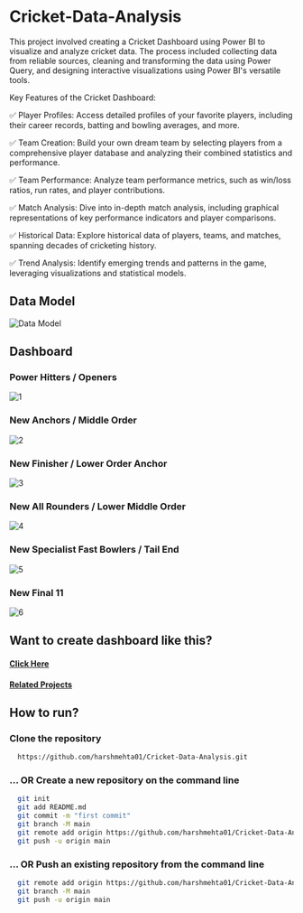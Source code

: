 # Cricket-Data-Analysis
This project involved creating a Cricket Dashboard using Power BI to visualize and analyze cricket data. The process included collecting data from reliable sources, cleaning and transforming the data using Power Query, and designing interactive visualizations using Power BI's versatile tools.

Key Features of the Cricket Dashboard:

✅ Player Profiles: Access detailed profiles of your favorite players, including their career records, batting and bowling averages, and more.

✅ Team Creation: Build your own dream team by selecting players from a comprehensive player database and analyzing their combined statistics and performance.

✅ Team Performance: Analyze team performance metrics, such as win/loss ratios, run rates, and player contributions.

✅ Match Analysis: Dive into in-depth match analysis, including graphical representations of key performance indicators and player comparisons.

✅ Historical Data: Explore historical data of players, teams, and matches, spanning decades of cricketing history.

✅ Trend Analysis: Identify emerging trends and patterns in the game, leveraging visualizations and statistical models.

## Data Model
![Data Model](https://github.com/harshmehta01/Cricket-Data-Analysis/assets/97782632/226813d2-799a-480b-bf48-567f0345cc2a)

## Dashboard
### Power Hitters / Openers
![1](https://github.com/harshmehta01/Cricket-Data-Analysis/assets/97782632/23ac141a-52ff-4de1-91a5-f2a05302bc6e)

### New Anchors / Middle Order
![2](https://github.com/harshmehta01/Cricket-Data-Analysis/assets/97782632/23f6cd86-35ed-4476-9e3a-75a166b282d5)

### New Finisher / Lower Order Anchor
![3](https://github.com/harshmehta01/Cricket-Data-Analysis/assets/97782632/eca8da4c-1da0-4eb6-9f22-8ca31dbe14d6)

### New All Rounders / Lower Middle Order
![4](https://github.com/harshmehta01/Cricket-Data-Analysis/assets/97782632/f60839bf-9464-4794-91dd-3b22163973de)

### New Specialist Fast Bowlers / Tail End
![5](https://github.com/harshmehta01/Cricket-Data-Analysis/assets/97782632/a534b813-9d7f-4ced-94c7-15d1ed6f33f0)

### New Final 11
![6](https://github.com/harshmehta01/Cricket-Data-Analysis/assets/97782632/a791006d-71e7-431e-819d-9a4def533ec4)

## Want to create dashboard like this?
#### [Click Here](https://www.youtube.com/watch?v=4QkYy1wANXA&t=3285s)
#### [Related Projects](https://codebasics.io/resources)

## How to run?
### Clone the repository
```bash
  https://github.com/harshmehta01/Cricket-Data-Analysis.git
```
### ... OR Create a new repository on the command line
```bash
  git init
  git add README.md
  git commit -m "first commit"
  git branch -M main
  git remote add origin https://github.com/harshmehta01/Cricket-Data-Analysis.git
  git push -u origin main
```
### ... OR Push an existing repository from the command line
```bash
  git remote add origin https://github.com/harshmehta01/Cricket-Data-Analysis.git
  git branch -M main
  git push -u origin main
```
